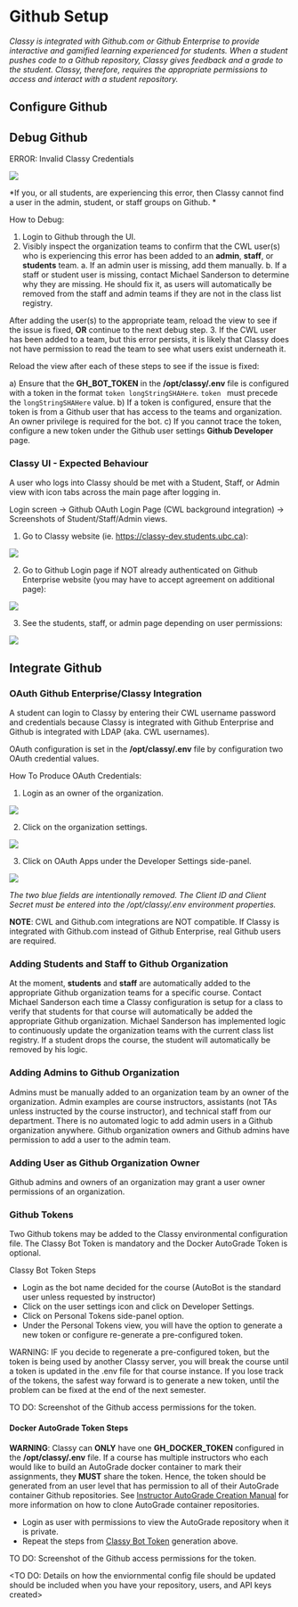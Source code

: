 # Github Setup

*Classy is integrated with Github.com or Github Enterprise to provide interactive and gamified learning experienced for students. When a student pushes code to a Github repository, Classy gives feedback and a grade to the student. Classy, therefore, requires the appropriate permissions to access and interact with a student repository.*

## Configure Github

## Debug Github

ERROR: Invalid Classy Credentials

<img src="docs/assets/invalid-classy-credentials.png">

*If you, or all students, are experiencing this error, then Classy cannot find a user in the admin, student, or staff groups on Github. *

How to Debug:

  1. Login to Github through the UI.
  2. Visibly inspect the organization teams to confirm that the CWL user(s) who is experiencing this error has been added to an **admin**, **staff**, or **students** team.
    a. If an admin user is missing, add them manually.
    b. If a staff or student user is missing, contact Michael Sanderson to determine why they are missing. He should fix it, as users will automatically be removed from the staff and admin teams if they are not in the class list registry. 

  After adding the user(s) to the appropriate team, reload the view to see if the issue is fixed, **OR** continue to the next debug step.
  3. If the CWL user has been added to a team, but this error persists, it is likely that Classy does not have permission to read the team to see what users exist underneath it.

Reload the view after each of these steps to see if the issue is fixed:

a) Ensure that the **GH_BOT_TOKEN** in the **/opt/classy/.env** file is configured with a token in the format `token longStringSHAHere`. `token ` must precede the `longStringSHAHere` value.
b) If a token is configured, ensure that the token is from a Github user that has access to the teams and organization. An owner privilege is required for the bot.
c) If you cannot trace the token, configure a new token under the Github user settings **Github Developer** page.

### Classy UI - Expected Behaviour

A user who logs into Classy should be met with a Student, Staff, or Admin view with icon tabs across the main page after logging in.

Login screen → Github OAuth Login Page (CWL background integration) → Screenshots of Student/Staff/Admin views.

  1. Go to Classy website (ie. https://classy-dev.students.ubc.ca):
  <img src="../assets/classy-management-portal.png">

  2. Go to Github Login page if NOT already authenticated on Github Enterprise website (you may have to accept agreement on additional page):
  <img src="../assets/enterprise-login-page.png">

  3. See the students, staff, or admin page depending on user permissions:
  <img src="../assets/classy-logged-in.png">

## Integrate Github

### OAuth Github Enterprise/Classy Integration

A student can login to Classy by entering their CWL username password and credentials because Classy is integrated with Github Enterprise and Github is integrated with LDAP (aka. CWL usernames).

OAuth configuration is set in the **/opt/classy/.env** file by configuration two OAuth credential values.

How To Produce OAuth Credentials:

  1. Login as an owner of the organization.
  <img src="docs/assets/organization-profile.png">

  2. Click on the organization settings.
  <img src="docs/assets/organization-profile.png">

  3. Click on OAuth Apps under the Developer Settings side-panel.
  <img src="docs/assets/oauth-application-credentials.png">

*The two blue fields are intentionally removed. The Client ID and Client Secret must be entered into the /opt/classy/.env environment properties.*

**NOTE**: CWL and Github.com integrations are NOT compatible. If Classy is integrated with Github.com instead of Github Enterprise, real Github users are required.

### Adding Students and Staff to Github Organization

At the moment, **students** and **staff** are automatically added to the appropriate Github organization teams for a specific course. Contact Michael Sanderson each time a Classy configuration is setup for a class to verify that students for that course will automatically be added the appropriate Github organization. Michael Sanderson has implemented logic to continuously update the organization teams with the current class list registry. If a student drops the course, the student will automatically be removed by his logic.

### Adding Admins to Github Organization

Admins must be manually added to an organization team by an owner of the organization. Admin examples are course instructors, assistants (not TAs unless instructed by the course instructor), and technical staff from our department. There is no automated logic to add admin users in a Github organization anywhere. Github organization owners and Github admins have permission to add a user to the admin team.

### Adding User as Github Organization Owner

Github admins and owners of an organization may grant a user owner permissions of an organization.


### Github Tokens

Two Github tokens may be added to the Classy environmental configuration file. The Classy Bot Token is mandatory and the Docker AutoGrade Token is optional.

Classy Bot Token Steps

- Login as the bot name decided for the course (AutoBot is the standard user unless requested by instructor)
- Click on the user settings icon and click on Developer Settings.
- Click on Personal Tokens side-panel option.
- Under the Personal Tokens view, you will have the option to generate a new token or configure re-generate a pre-configured token.

WARNING: IF you decide to regenerate a pre-configured token, but the token is being used by another Classy server, you will break the course until a token is updated in the .env file for that course instance. If you lose track of the tokens, the safest way forward is to generate a new token, until the problem can be fixed at the end of the next semester.

TO DO: Screenshot of the Github access permissions for the token.

#### Docker AutoGrade Token Steps

**WARNING**: Classy can **ONLY** have one **GH_DOCKER_TOKEN** configured in the **/opt/classy/.env** file. If a course has multiple instructors who each would like to build an AutoGrade docker container to mark their assignments, they **MUST** share the token. Hence, the token should be generated from an user level that has permission to all of their AutoGrade container Github repositories. See [Instructor AutoGrade Creation Manual](/docs/instructor/autograde.md#overview) for more information on how to clone AutoGrade container repositories.

- Login as user with permissions to view the AutoGrade repository when it is private.
- Repeat the steps from [Classy Bot Token](#classy-bot-token-steps) generation above.

TO DO: Screenshot of the Github access permissions for the token.

<TO DO: Details on how the enviornmental config file should be updated should be included when you have your repository, users, and API keys created>
